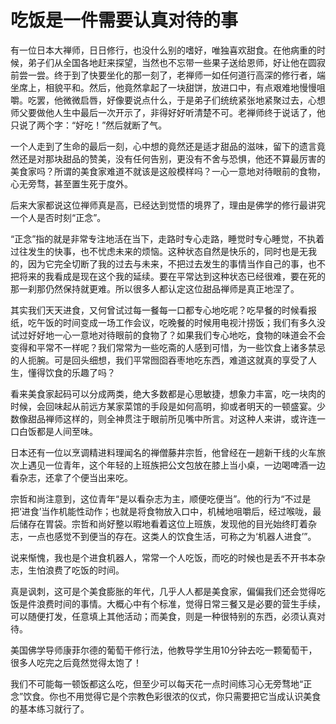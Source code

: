 # 吃饭是一件需要认真对待的事

有一位日本大禅师，日日修行，也没什么别的嗜好，唯独喜欢甜食。在他病重的时候，弟子们从全国各地赶来探望，当然也不忘带一些果子送给恩师，好让他在圆寂前尝一尝。终于到了快要坐化的那一刻了，老禅师一如任何道行高深的修行者，端坐席上，相貌平和。然后，他竟然拿起了一块甜饼，放进口中，有点艰难地慢慢咀嚼。吃罢，他微微启唇，好像要说点什么，于是弟子们统统紧张地紧聚过去，心想师父要做他人生中最后一次开示了，非得好好听清楚不可。老禅师终于说话了，他只说了两个字：“好吃！”然后就断了气。 

一个人走到了生命的最后一刻，心中想的竟然还是适才甜品的滋味，留下的遗言竟然还是对那块甜品的赞美，没有任何告别，更没有不舍与恐惧，他还不算最厉害的美食家吗？所谓的美食家难道不就该是这般模样吗？一心一意地对待眼前的食物，心无旁骛，甚至置生死于度外。 

后来大家都说这位禅师真是高，已经达到觉悟的境界了，理由是佛学的修行最讲究一个人是否时刻“正念”。 

“正念”指的就是非常专注地活在当下，走路时专心走路，睡觉时专心睡觉，不执着过往发生的快事，也不忧虑未来的烦恼。这种状态自然是快乐的，同时也是无我的，因为它完全切断了我的过去与未来，不把过去发生的事情当作自己的事，也不把将来的我看成是现在这个我的延续。要在平常达到这种状态已经很难，要在死的那一刹那仍然保持就更难。所以很多人都认定这位甜品禅师是真正地涅了。 

其实我们天天进食，又何曾试过每一餐每一口都专心地吃呢？吃早餐的时候看报纸，吃午饭的时间变成一场工作会议，吃晚餐的时候用电视汁捞饭；我们有多久没试过好好地一心一意地对待眼前的食物了？如果我们专心地吃，食物的味道会不会变得和平常不一样呢？我们常常为一些吃斋的人感到可惜，为一些饮食上诸多禁忌的人扼腕。可是回头细想，我们平常囫囵吞枣地吃东西，难道这就真的享受了人生，懂得饮食的乐趣了吗？ 

看来美食家起码可以分成两类，绝大多数都是心思敏捷，想象力丰富，吃一块肉的时候，会回味起从前远方某家菜馆的手段是如何高明，抑或者明天的一顿盛宴。少数像甜品禅师这样的，则全神贯注于眼前所见嘴中所言。对这种人来讲，或许连一口白饭都是人间至味。 

日本还有一位以烹调精进料理闻名的禅僧藤井宗哲，他曾经在一趟新干线的火车旅次上遇见一位青年，这个年轻的上班族把公文包放在膝上当小桌，一边喝啤酒一边看杂志，还拿了个便当出来吃。 

宗哲和尚注意到，这位青年“是以看杂志为主，顺便吃便当”。他的行为“不过是把‘进食’当作机能性动作；也就是将食物放入口中，机械地咀嚼后，经过喉咙，最后储存在胃袋。宗哲和尚好整以暇地看着这位上班族，发现他的目光始终盯着杂志，一点也感觉不到便当的存在。这类人的饮食生活，可称之为‘机器人进食’”。 

说来惭愧，我也是个进食机器人，常常一个人吃饭，而吃的时候也是丢不开书本杂志，生怕浪费了吃饭的时间。 

真是讽刺，这可是个美食膨胀的年代，几乎人人都是美食家，偏偏我们还会觉得吃饭是件浪费时间的事情。大概心中有个标准，觉得日常三餐又是必要的营生手续，可以随便打发，任意填上其他活动；而美食，则是一种很特别的东西，必须认真对待。 

美国佛学导师康菲尔德的葡萄干修行法，他教导学生用10分钟去吃一颗葡萄干，很多人吃完之后竟然觉得太饱了！ 

我们不可能每一顿饭都这么吃，但至少可以每天花一点时间练习心无旁骛地“正念”饮食。你也不用觉得它是个宗教色彩很浓的仪式，你只需要把它当成认识美食的基本练习就行了。